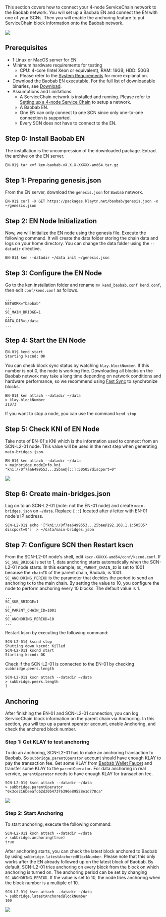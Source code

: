 This section covers how to connect your 4-node ServiceChain network to the Baobab network. You will set up a Baobab EN and connect the EN with one of your SCNs. Then you will enable the anchoring feature to put ServiceChain block information onto the Baobab network.

![](../images/sc-en-scn-arch.png)

## Prerequisites <a id="prerequisites"></a>
 - 1 Linux or MacOS server for EN
 - Minimum hardware requirements for testing
   - CPU: 4-core (Intel Xeon or equivalent), RAM: 16GB, HDD: 50GB
   - Please refer to the [System Requirements](../references/system-requirements.md) for more explanation.
 - Download the Baobab EN executable. For the full list of downloadable binaries, see [Download](../../download/README.md).
 - Assumptions and Limitations
   - A ServiceChain network is installed and running. Please refer to [Setting up a 4-node Service Chain](4nodes-setup-guide.md) to setup a network.
   - A Baobab EN.
   - One EN can only connect to one SCN since only one-to-one connection is supported.
   - Every SCN does not have to connect to the EN.

## Step 0: Install Baobab EN <a id="install-baobab-en"></a>
The installation is the uncompression of the downloaded package. Extract the archive on the EN server.

```bash
EN-01$ tar xvf ken-baobab-vX.X.X-XXXXX-amd64.tar.gz
```

## Step 1: Preparing genesis.json <a id="step-1-preparing-genesis-json"></a>
From the EN server, download the `genesis.json` for `Baobab` network.
```
EN-01$ curl -X GET https://packages.klaytn.net/baobab/genesis.json -o ~/genesis.json
```

## Step 2: EN Node Initialization <a id="step-2-en-node-initialization"></a>
Now, we will initialize the EN node using the genesis file. Execute the following command. It will create the data folder storing the chain data and logs on your home directory. You can change the data folder using the `--datadir` directive.

```
EN-01$ ken --datadir ~/data init ~/genesis.json
```

## Step 3: Configure the EN Node <a id="step-3-configure-the-en-node"></a>
Go to the ken installation folder and rename `mv kend_baobab.conf kend.conf`, then edit `conf/kend.conf` as follows.

```
...
NETWORK="baobab"
...
SC_MAIN_BRIDGE=1
...
DATA_DIR=~/data
...
```

## Step 4: Start the EN Node <a id="step-4-start-the-en-node"></a>
```
EN-01$ kend start
Starting kscnd: OK
```
You can check block sync status by watching `klay.blockNumber`. If this number is not 0, the node is working fine. Downloading all blocks on the Baobab network may take a long time depending on network conditions and hardware performance, so we recommend using [Fast Sync](../../node/endpoint-node/installation-guide/configuration.md) to synchronize blocks.
```
EN-01$ ken attach --datadir ~/data
> klay.blockNumber
21073
```
If you want to stop a node, you can use the command `kend stop`

## Step 5: Check KNI of EN Node <a id="step-5-check-kni-of-en-node"></a>
Take note of EN-01's KNI which is the information used to connect from an SCN-L2-01 node. This value will be used in the next step when generating `main-bridges.json`.
```
EN-01$ ken attach --datadir ~/data
> mainbridge.nodeInfo.kni
"kni://0f7aa6499553...25bae@[::]:50505?discport=0"
```

![](../images/sc-en-scn-nodeInfo.png)

## Step 6: Create main-bridges.json <a id="step-6-create-main-bridges-json"></a>
Log on to an SCN-L2-01 (note: not the EN-01 node) and create `main-bridges.json` on `~/data`. Replace `[::]` located after `@` letter with EN-01 node's IP address.
```
SCN-L2-01$ echo '["kni://0f7aa6499553...25bae@192.168.1.1:50505?discport=0"]' > ~/data/main-bridges.json
```

## Step 7: Configure SCN then Restart kscn <a id="step-7-configure-scn-then-restart-kscn"></a>
From the SCN-L2-01 node's shell, edit `kscn-XXXXX-amd64/conf/kscnd.conf`. If `SC_SUB_BRIDGE` is set to 1, data anchoring starts automatically when the SCN-L2-01 node starts. In this example, `SC_PARENT_CHAIN_ID` is set to 1001 because the `chainID` of the parent chain, Baobab, is 1001. `SC_ANCHORING_PERIOD` is the parameter that decides the period to send an anchoring tx to the main chain. By setting the value to 10, you configure the node to perform anchoring every 10 blocks. The default value is 1.
```
...
SC_SUB_BRIDGE=1
...
SC_PARENT_CHAIN_ID=1001
...
SC_ANCHORING_PERIOD=10
...
```

Restart kscn by executing the following command:
```
SCN-L2-01$ kscnd stop
Shutting down kscnd: Killed
SCN-L2-01$ kscnd start
Starting kscnd: OK
```

Check if the SCN-L2-01 is connected to the EN-01 by checking `subbridge.peers.length`
```
SCN-L2-01$ kscn attach --datadir ~/data
> subbridge.peers.length
1
```

## Anchoring  <a id="anchoring"></a>
After finishing the EN-01 and SCN-L2-01 connection, you can log ServiceChain block information on the parent chain via Anchoring. In this section, you will top up a parent operator account, enable Anchoring, and check the anchored block number.

### Step 1: Get KLAY to test anchoring <a id="step-1-get-klay-to-test-anchoring"></a>
To do an anchoring, SCN-L2-01 has to make an anchoring transaction to Baobab. So `subbridge.parentOperator` account should have enough KLAY to pay the transaction fee. Get some KLAY from [Baobab Wallet Faucet](https://baobab.wallet.klaytn.com/) and transfer some KLAY to the `parentOperator`. For data anchoring in real service, `parentOperator` needs to have enough KLAY for transaction fee.
```
SCN-L2-01$ kscn attach --datadir ~/data
> subbridge.parentOperator
"0x3ce216beeafc62d20547376396e89528e1d778ca"
```
![](../images/sc-en-scn-faucet.png)

### Step 2: Start Anchoring <a id="step-2-start-anchoring"></a>
To start anchoring, execute the following command:
```
SCN-L2-01$ kscn attach --datadir ~/data
> subbridge.anchoring(true)
true
```
After anchoring starts, you can check the latest block anchored to Baobab by using `subbridge.latestAnchoredBlockNumber`. Please note that this only works after the EN already followed up on the latest block of Baobab. By default, SCN-L2-01 tries anchoring on every block from the block on which anchoring is turned on. The anchoring period can be set by changing `SC_ANCHORING_PERIOD`. If the value is set to 10, the node tries anchoring when the block number is a multiple of 10.
```
SCN-L2-01$ kscn attach --datadir ~/data
> subbridge.latestAnchoredBlockNumber
100
```
![](../images/sc-en-scn-anchoring.png)
